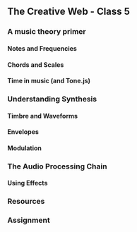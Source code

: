 ## The Creative Web - Class 5

### A music theory primer

#### Notes and Frequencies

#### Chords and Scales

#### Time in music (and Tone.js)

### Understanding Synthesis

#### Timbre and Waveforms

#### Envelopes

#### Modulation

### The Audio Processing Chain

#### Using Effects

### Resources

### Assignment

